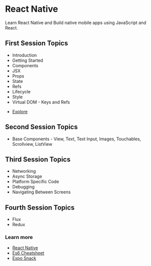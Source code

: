 # React Native

Learn React Native and Build native mobile apps using JavaScript and React.

## First Session Topics

- Introduction
- Getting Started
- Components
- JSX
- Props
- State
- Refs
- Lifecycle
- Style
- Virtual DOM - Keys and Refs

* [Explore](https://github.com/ignivalancy/Learn-React-Native/blob/master/First.md)

## Second Session Topics

- Base Components - View, Text, Text Input, Images, Touchables, Scrollview, ListView

## Third Session Topics

- Networking
- Async Storage
- Platform Specific Code
- Debugging
- Navigating Between Screens

## Fourth Session Topics

- Flux
- Redux

### Learn more

- [React Native](https://facebook.github.io/react-native/)
- [Es6 Cheatsheet](https://github.com/DrkSephy/es6-cheatsheet/blob/master/README.md)
- [Expo Snack](https://expo.io/tools#snack)